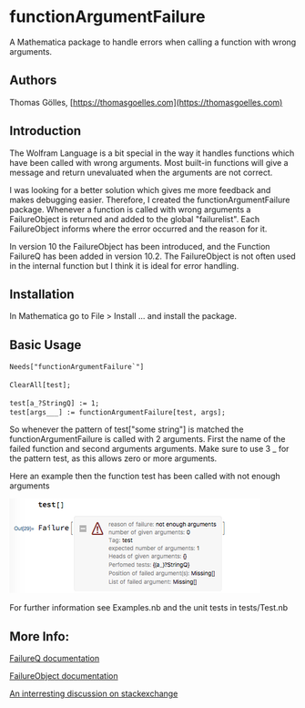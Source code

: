 # functionArgumentFailure

A Mathematica package to handle errors when calling a function with wrong arguments.

## Authors

Thomas Gölles, [https://thomasgoelles.com](https://thomasgoelles.com)

## Introduction


The Wolfram Language is a bit special in the way it handles functions which have been called with wrong arguments. Most built-in functions will give a message and return unevaluated when the arguments are not correct.

I was looking for a better solution which gives me more feedback and makes debugging easier. Therefore, I created the functionArgumentFailure package. Whenever a function is called with wrong arguments a FailureObject is returned and added to the global "failurelist". Each FailureObject informs where the error occurred and the reason for it.

In version 10 the FailureObject has been introduced, and the Function FailureQ has been added in version 10.2.
The FailureObject is not often used in the internal function but I think it is ideal for error handling.

## Installation

In Mathematica go to File > Install ... and install the package.

## Basic Usage



	Needs["functionArgumentFailure`"]

	ClearAll[test];
	
	test[a_?StringQ] := 1;
	test[args___] := functionArgumentFailure[test, args];
	

So whenever the pattern of test["some string"] is matched the functionArgumentFailure is called with 2 arguments. First the name of the failed function and second arguments arguments. 
Make sure to use 3 _ for the pattern test, as this allows zero or more arguments.

Here an example then the function test has been called with not enough arguments

![Failure Example](failure.png)

For further information see Examples.nb and the unit tests in tests/Test.nb
 
## More Info:

[FailureQ documentation](http://reference.wolfram.com/language/ref/FailureQ.html)

[FailureObject documentation](http://reference.wolfram.com/language/ref/Failure.html)

[An interresting discussion on stackexchange](https://mathematica.stackexchange.com/questions/29321/what-are-the-best-practices-most-common-idiomatic-ways-to-report-errors-in-m#6563886)
